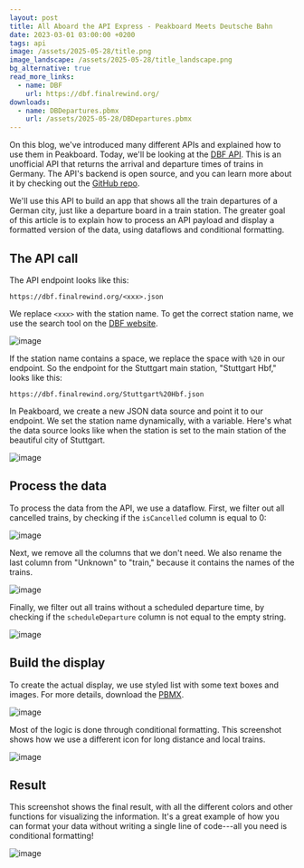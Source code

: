 ```yaml
---
layout: post
title: All Aboard the API Express - Peakboard Meets Deutsche Bahn
date: 2023-03-01 03:00:00 +0200
tags: api
image: /assets/2025-05-28/title.png
image_landscape: /assets/2025-05-28/title_landscape.png
bg_alternative: true
read_more_links:
  - name: DBF
    url: https://dbf.finalrewind.org/
downloads:
  - name: DBDepartures.pbmx
    url: /assets/2025-05-28/DBDepartures.pbmx
---
```

On this blog, we've introduced many different APIs and explained how to use them in Peakboard. Today, we'll be looking at the [DBF API](https://dbf.finalrewind.org). This is an unofficial API that returns the arrival and departure times of trains in Germany. The API's backend is open source, and you can learn more about it by checking out the [GitHub repo](https://github.com/derf/db-fakedisplay).

We'll use this API to build an app that shows all the train departures of a German city, just like a departure board in a train station. The greater goal of this article is to explain how to process an API payload and display a formatted version of the data, using dataflows and conditional formatting.

## The API call

The API endpoint looks like this:
```url
https://dbf.finalrewind.org/<xxx>.json
```
We replace `<xxx>` with the station name. To get the correct station name, we use the search tool on the [DBF website](https://dbf.finalrewind.org/).

![image](/assets/2025-05-28/010.png)

If the station name contains a space, we replace the space with `%20` in our endpoint. So the endpoint for the Stuttgart main station, "Stuttgart Hbf," looks like this:
```url
https://dbf.finalrewind.org/Stuttgart%20Hbf.json
```

In Peakboard, we create a new JSON data source and point it to our endpoint. We set the station name dynamically, with a variable. Here's what the data source looks like when the station is set to the main station of the beautiful city of Stuttgart.

![image](/assets/2025-05-28/020.png)

## Process the data

To process the data from the API, we use a dataflow. First, we filter out all cancelled trains, by checking if the `isCancelled` column is equal to 0:

![image](/assets/2025-05-28/030.png)

Next, we remove all the columns that we don't need. We also rename the last column from "Unknown" to "train," because it contains the names of the trains.

![image](/assets/2025-05-28/040.png)

Finally, we filter out all trains without a scheduled departure time, by checking if the `scheduleDeparture` column is not equal to the empty string.

![image](/assets/2025-05-28/050.png)

## Build the display

To create the actual display, we use styled list with some text boxes and images. For more details, download the [PBMX](/assets/2025-05-28/DBDepartures.pbmx).

![image](/assets/2025-05-28/060.png)

Most of the logic is done through conditional formatting. This screenshot shows how we use a different icon for long distance and local trains.

![image](/assets/2025-05-28/070.png)

## Result

This screenshot shows the final result, with all the different colors and other functions for visualizing the information. It's a great example of how you can format your data without writing a single line of code---all you need is conditional formatting!

![image](/assets/2025-05-28/080.png)
